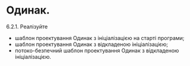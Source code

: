 Одинак.
=======================

6.2.1.	Реалізуйте

- шаблон проектування Одинак з ініціалізацією на старті програми; 
- шаблон проектування Одинак з відкладеною ініціалізацією;
- потоко-безпечний шаблон проектування Одинак з відкладеною ініціалізацією.

 
